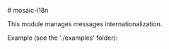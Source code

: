 # mosaic-i18n

This module manages messages internationalization.
 
Example (see the './examples' folder):
```JavaScript

```